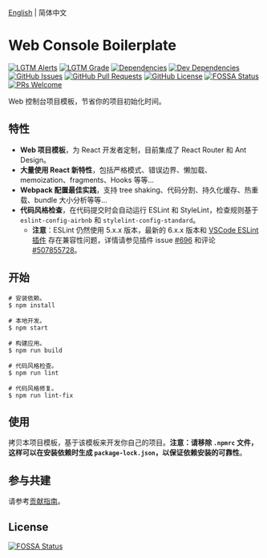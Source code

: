 [English](./README.md) | 简体中文

# Web Console Boilerplate

[![LGTM Alerts](https://img.shields.io/lgtm/alerts/github/NicolasSchwarzer/web-console-boilerplate)](https://lgtm.com/projects/g/NicolasSchwarzer/web-console-boilerplate/alerts/) [![LGTM Grade](https://img.shields.io/lgtm/grade/javascript/github/NicolasSchwarzer/web-console-boilerplate)](https://lgtm.com/projects/g/NicolasSchwarzer/web-console-boilerplate/alerts/) [![Dependencies](https://img.shields.io/david/NicolasSchwarzer/web-console-boilerplate)](https://david-dm.org/NicolasSchwarzer/web-console-boilerplate) [![Dev Dependencies](https://img.shields.io/david/dev/NicolasSchwarzer/web-console-boilerplate)](https://david-dm.org/NicolasSchwarzer/web-console-boilerplate?type=dev) [![GitHub Issues](https://img.shields.io/github/issues/NicolasSchwarzer/web-console-boilerplate)](https://github.com/NicolasSchwarzer/web-console-boilerplate/issues) [![GitHub Pull Requests](https://img.shields.io/github/issues-pr/NicolasSchwarzer/web-console-boilerplate)](https://github.com/NicolasSchwarzer/web-console-boilerplate/pulls) [![GitHub License](https://img.shields.io/github/license/NicolasSchwarzer/web-console-boilerplate)](https://github.com/NicolasSchwarzer/web-console-boilerplate/blob/master/LICENSE) [![FOSSA Status](https://app.fossa.io/api/projects/git%2Bgithub.com%2FNicolasSchwarzer%2Fweb-console-boilerplate.svg?type=shield)](https://app.fossa.io/projects/git%2Bgithub.com%2FNicolasSchwarzer%2Fweb-console-boilerplate?ref=badge_shield) [![PRs Welcome](https://img.shields.io/badge/PRs-welcome-brightgreen.svg)](./CONTRIBUTING_zh-CN.md#%E7%AC%AC%E4%B8%80%E6%AC%A1%E8%B4%A1%E7%8C%AE)

Web 控制台项目模板，节省你的项目初始化时间。

## 特性

* **Web 项目模板**，为 React 开发者定制，目前集成了 React Router 和 Ant Design。
* **大量使用 React 新特性**，包括严格模式、错误边界、懒加载、memoization、fragments、Hooks 等等...
* **Webpack 配置最佳实践**，支持 tree shaking、代码分割、持久化缓存、热重载、bundle 大小分析等等...
* **代码风格检查**，在代码提交时会自动运行 ESLint 和 StyleLint，检查规则基于 `eslint-config-airbnb` 和 `stylelint-config-standard`。
  * **注意**：ESLint 仍然使用 5.x.x 版本，最新的 6.x.x 版本和 [VSCode ESLint 插件](https://github.com/microsoft/vscode-eslint) 存在兼容性问题，详情请参见插件 issue [#696](https://github.com/microsoft/vscode-eslint/issues/696) 和评论 [#507855728](https://github.com/microsoft/vscode-eslint/issues/696#issuecomment-507855728)。

## 开始

```shell
# 安装依赖。
$ npm install

# 本地开发。
$ npm start

# 构建应用。
$ npm run build

# 代码风格检查。
$ npm run lint

# 代码风格修复。
$ npm run lint-fix
```

## 使用

拷贝本项目模板，基于该模板来开发你自己的项目。**注意：请移除 `.npmrc` 文件，这样可以在安装依赖时生成 `package-lock.json`，以保证依赖安装的可靠性**。

## 参与共建

请参考[贡献指南](./CONTRIBUTING_zh-CN.md)。

## License

[![FOSSA Status](https://app.fossa.io/api/projects/git%2Bgithub.com%2FNicolasSchwarzer%2Fweb-console-boilerplate.svg?type=large)](https://app.fossa.io/projects/git%2Bgithub.com%2FNicolasSchwarzer%2Fweb-console-boilerplate?ref=badge_large)
